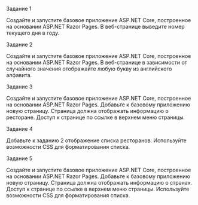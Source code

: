 Задание 1

Создайте и запустите базовое приложение ASP.NET Core, построенное на основании ASP.NET Razor Pages. В веб-странице выведите номер текущего дня в году.

Задание 2

Создайте и запустите базовое приложение ASP.NET Core, построенное на основании ASP.NET Razor Pages. В веб-странице в зависимости от случайного значения отображайте любую букву из английского алфавита.

Задание 3

Создайте и запустите базовое приложение ASP.NET Core, построенное на основании ASP.NET Razor Pages. Добавьте к базовому приложению новую страницу. Страница должна отображать информацию о ресторане. Доступ к странице по ссылке в верхнем меню страницы.

Задание 4

Добавьте к заданию 2 отображение списка ресторанов. Используйте возможности CSS для форматирования списка.

Задание 5

Создайте и запустите базовое приложение ASP.NET Core, построенное на основании ASP.NET Razor Pages. Добавьте к базовому приложению новую страницу. Страница должна отображать информацию о странах. Доступ к странице по ссылке в верхнем меню страницы. Используйте возможности CSS для форматирования списка.
